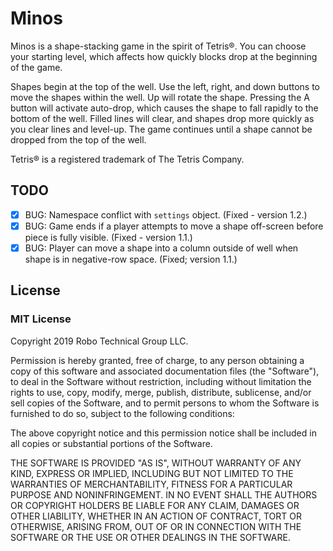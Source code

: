 # Minos

Minos is a shape-stacking game in the spirit of Tetris®. You can choose your starting level, which affects how quickly blocks drop at the beginning of the game.

Shapes begin at the top of the well. Use the left, right, and down buttons to move the shapes within the well. Up will rotate the shape. Pressing the A button will activate auto-drop, which causes the shape to fall rapidly to the bottom of the well. Filled lines will clear, and shapes drop more quickly as you clear lines and level-up. The game continues until a shape cannot be dropped from the top of the well.

Tetris® is a registered trademark of The Tetris Company.

## TODO

- [X] BUG: Namespace conflict with `settings` object. (Fixed - version 1.2.)
- [X] BUG: Game ends if a player attempts to move a shape off-screen before piece is fully visible. (Fixed - version 1.1.)
- [X] BUG: Player can move a shape into a column outside of well when shape  is in negative-row space. (Fixed; version 1.1.)

## License

### MIT License

Copyright 2019 Robo Technical Group LLC.

Permission is hereby granted, free of charge, to any person obtaining a copy of this software
and associated documentation files (the "Software"), to deal in the Software without restriction,
including without limitation the rights to use, copy, modify, merge, publish, distribute,
sublicense, and/or sell copies of the Software, and to permit persons to whom the Software
is furnished to do so, subject to the following conditions:

The above copyright notice and this permission notice shall be included in all copies or substantial portions of the Software.

THE SOFTWARE IS PROVIDED "AS IS", WITHOUT WARRANTY OF ANY KIND, EXPRESS OR IMPLIED,
INCLUDING BUT NOT LIMITED TO THE WARRANTIES OF MERCHANTABILITY, FITNESS FOR A PARTICULAR PURPOSE AND NONINFRINGEMENT.
IN NO EVENT SHALL THE AUTHORS OR COPYRIGHT HOLDERS BE LIABLE FOR ANY CLAIM, DAMAGES OR OTHER LIABILITY,
WHETHER IN AN ACTION OF CONTRACT, TORT OR OTHERWISE, ARISING FROM, OUT OF OR IN CONNECTION WITH
THE SOFTWARE OR THE USE OR OTHER DEALINGS IN THE SOFTWARE.
